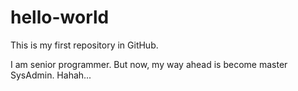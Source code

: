 # hello-world
This is my first repository in GitHub.

I am senior programmer. But now, my way ahead is become master SysAdmin. Hahah...
